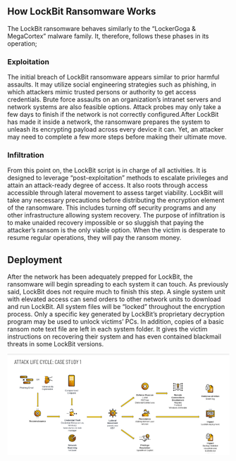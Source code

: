 
## How LockBit Ransomware Works

The LockBit ransomware behaves similarly to the “LockerGoga & MegaCortex” malware family. It, therefore, follows these phases in its operation;

### Exploitation

The initial breach of LockBit ransomware appears similar to prior harmful assaults. It may utilize social engineering strategies such as phishing, in which attackers mimic trusted persons or authority to get access credentials. Brute force assaults on an organization’s intranet servers and network systems are also feasible options. Attack probes may only take a few days to finish if the network is not correctly configured.After LockBit has made it inside a network, the ransomware prepares the system to unleash its encrypting payload across every device it can. Yet, an attacker may need to complete a few more steps before making their ultimate move.

### Infiltration

From this point on, the LockBit script is in charge of all activities. It is designed to leverage “post-exploitation” methods to escalate privileges and attain an attack-ready degree of access. It also roots through access accessible through lateral movement to assess target viability. LockBit will take any necessary precautions before distributing the encryption element of the ransomware. This includes turning off security programs and any other infrastructure allowing system recovery. The purpose of infiltration is to make unaided recovery impossible or so sluggish that paying the attacker’s ransom is the only viable option. When the victim is desperate to resume regular operations, they will pay the ransom money.
    
## Deployment

After the network has been adequately prepped for LockBit, the ransomware will begin spreading to each system it can touch. As previously said, LockBit does not require much to finish this step. A single system unit with elevated access can send orders to other network units to download and run LockBit. All system files will be “locked” throughout the encryption process. Only a specific key generated by LockBit’s proprietary decryption program may be used to unlock victims’ PCs. In addition, copies of a basic ransom note text file are left in each system folder. It gives the victim instructions on recovering their system and has even contained blackmail threats in some LockBit versions.

![lockbit](./images/lockbit.png)
